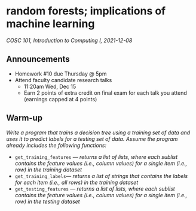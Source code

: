 # random forests; implications of machine learning
_COSC 101, Introduction to Computing I, 2021-12-08_

## Announcements
* Homework #10 due Thursday @ 5pm
* Attend faculty candidate research talks
    * 11:20am Wed, Dec 15
    * Earn 2 points of extra credit on final exam for each talk you attend (earnings capped at 4 points)

## Warm-up
_Write a program that trains a decision tree using a training set of data and uses it to predict labels for a testing set of data. Assume the program already includes the following functions:_
* `get_training_features` — _returns a list of lists, where each sublist contains the feature values (i.e., column values) for a single item (i.e., row) in the training dataset_
* `get_training_labels`— _returns a list of strings that contains the labels for each item (i.e., all rows) in the training dataset_
* `get_testing_features`  — _returns a list of lists, where each sublist contains the feature values (i.e., column values) for a single item (i.e., row) in the testing dataset_
